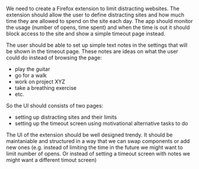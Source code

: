 We need to create a Firefox extension to limit distracting websites. The extension should allow the user to define distracting sites and how much time they are allowed to spend on the site each day. The app should monitor the usage (number of opens, time spent) and when the time is out it should block access to the site and show a simple timeout page instead.


The user should be able to set up simple text notes in the settings that will be shown in the timeout page. These notes are ideas on what the user could do instead of browsing the page:

- play the guitar
- go for a walk
- work on project XYZ
- take a breathing exercise
- etc.


So the UI should consists of two pages:

- setting up distracting sites and their limits
- setting up the timeout screen using motivational alternative tasks to do


The UI of the extension should be well designed trendy. It should be maintaniable and structured in a way that we can swap components or add new ones (e.g. instead of limiting the time in the future we might want to limit number of opens. Or instead of setting a timeout screen with notes we might want a different timout screen) 